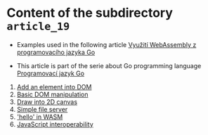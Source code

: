 # Content of the subdirectory `article_19`

  * Examples used in the following article
  [Využití WebAssembly z programovacího jazyka Go](https://www.root.cz/clanky/vyuziti-webassembly-z-programovaciho-jazyka-go/)

  * This article is part of the serie about Go programming language
  [Programovací jazyk Go](https://www.root.cz/serialy/programovaci-jazyk-go/)

1. [Add an element into DOM](dom_add_element.go)
1. [Basic DOM manipulation](dom_manipulation.go)
1. [Draw into 2D canvas](draw_into_canvas.go)
1. [Simple file server](file_server.go)
1. ['hello' in WASM](hello.go)
1. [JavaScript interoperability](js_interop.go)
